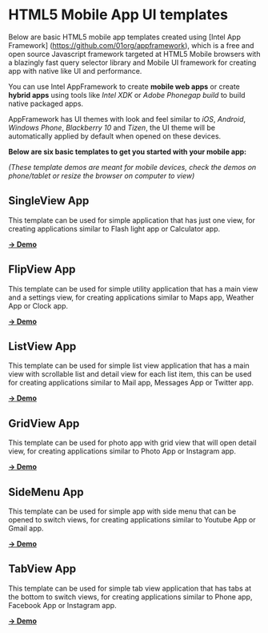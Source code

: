 HTML5 Mobile App UI templates
=============================

Below are basic HTML5 mobile app templates created using [Intel App Framework] (https://github.com/01org/appframework), which is a free and open source Javascript framework targeted at HTML5 Mobile browsers with a blazingly fast query selector library and Mobile UI framework for creating app with native like UI and performance.

You can use Intel AppFramework to create __mobile web apps__ or create __hybrid apps__ using tools like _Intel XDK_ or _Adobe Phonegap build_ to build native packaged apps.

AppFramework has UI themes with look and feel similar to _iOS_, _Android_, _Windows Phone_, _Blackberry 10_ and _Tizen_, the UI theme will be automatically applied by default when opened on these devices.

__Below are six basic templates to get you started with your mobile app:__

_(These template demos are meant for mobile devices, check the demos on phone/tablet or resize the browser on computer to view)_

SingleView App
-
This template can be used for simple application that has just one view, for creating applications similar to Flash light app or Calculator app. 

[__&rarr; Demo__](http://htmlpreview.github.io/?https://raw.github.com/krisrak/appframework-templates/master/index-SingleViewApp.html)

FlipView App
-
This template can be used for simple utility application that has a main view and a settings view, for creating applications similar to Maps app, Weather App or Clock app. 

[__&rarr; Demo__](http://htmlpreview.github.io/?https://raw.github.com/krisrak/appframework-templates/master/index-FlipViewApp.html)

ListView App
-
This template can be used for simple list view application that has a main view with scrollable list and detail view for each list item, this can be used for creating applications similar to Mail app, Messages App or Twitter app.

[__&rarr; Demo__](http://htmlpreview.github.io/?https://raw.github.com/krisrak/appframework-templates/master/index-ListViewApp.html)

GridView App
-
This template can be used for photo app with grid view that will open detail view, for creating applications similar to Photo App or Instagram app.

[__&rarr; Demo__](http://htmlpreview.github.io/?https://raw.github.com/krisrak/appframework-templates/master/index-GridViewApp.html)

SideMenu App
-
This template can be used for simple app with side menu that can be opened to switch views, for creating applications similar to Youtube App or Gmail app.

[__&rarr; Demo__](http://htmlpreview.github.io/?https://raw.github.com/krisrak/appframework-templates/master/index-SideMenuApp.html)

TabView App
-
This template can be used for simple tab view application that has tabs at the bottom to switch views, for creating applications similar to Phone app, Facebook App or Instagram app.

[__&rarr; Demo__](http://htmlpreview.github.io/?https://raw.github.com/krisrak/appframework-templates/master/index-TabViewApp.html)
